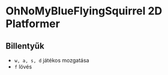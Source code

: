 # OhNoMyBlueFlyingSquirrel 2D Platformer

## Billentyűk

- `w, a, s, d` játékos mozgatása
- `f` lövés
